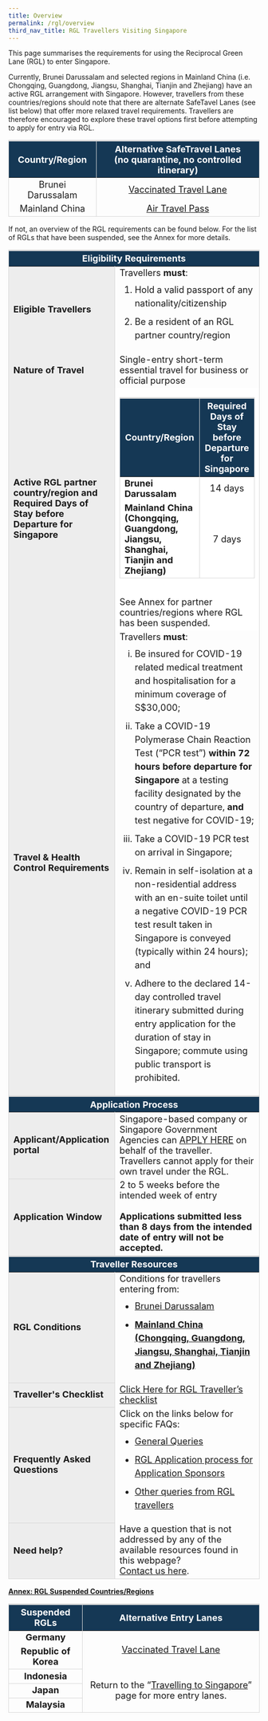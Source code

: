 ```yaml
---
title: Overview
permalink: /rgl/overview
third_nav_title: RGL Travellers Visiting Singapore
---
```

This page summarises the requirements for using the Reciprocal Green Lane (RGL) to enter Singapore.

Currently, Brunei Darussalam and selected regions in Mainland China (i.e. Chongqing, Guangdong, Jiangsu, Shanghai, Tianjin and Zhejiang) have an active RGL arrangement with Singapore. However, travellers from these countries/regions should note that there are alternate SafeTavel Lanes (see list below) that offer more relaxed travel requirements. Travellers are therefore encouraged to explore these travel options first before attempting to apply for entry via RGL.

<table>
<thead>
<tr>
<th style="font-size:18px; border-top:3px solid #D8D8D8; border-left:1px solid #D8D8D8; border-right:1px solid #D8D8D8; background-color:#153855; color:white;text-align:center;"><b>Country/Region</b></th>
<th style="font-size:18px; border-top:3px solid #D8D8D8; border-left:1px solid #D8D8D8; border-right:1px solid #D8D8D8; background-color:#153855; color:white;text-align:center;"><b>Alternative SafeTravel Lanes</b><br> 
(no quarantine, no controlled itinerary)
</th>
</tr>
</thead>
<tbody>
<tr>
<td style="font-size:18px;border-left:1px solid #D8D8D8; border-right:1px solid #D8D8D8;text-align:center;vertical-align:middle;">Brunei Darussalam 
</td>
<td style="font-size:18px;border-left:1px solid #D8D8D8; border-right:1px solid #D8D8D8;text-align:center;vertical-align:middle;"><a href="/vtl/requirements-and-process">Vaccinated Travel Lane</a>
</td>
</tr>
<tr>
<td style="font-size:18px;border-left:1px solid #D8D8D8; border-right:1px solid #D8D8D8;border-bottom:1px solid #D8D8D8;text-align:center;vertical-align:middle;">Mainland China 
</td>
<td style="font-size:18px;border-left:1px solid #D8D8D8; border-right:1px solid #D8D8D8; border-bottom:1px solid #D8D8D8;text-align:center;vertical-align:middle;"><a href="/atp/overview">Air Travel Pass</a>
</td>
</tr>
</tbody>
</table>

If not, an overview of the RGL requirements can be found below. For the list of RGLs that have been suspended, see the Annex for more details.

<table>
<thead>
<tr>
<th colspan="2" style="font-size:18px; border-top:3px solid #D8D8D8; border-left:1px solid #D8D8D8; border-right:1px solid #D8D8D8; background-color:#153855; color:white;text-align:center;"><b>Eligibility Requirements</b></th>
</tr>
</thead>
<tbody>
   <tr>
    <td style="font-size:18px;border-left:1px solid #D8D8D8; border-right:1px solid #D8D8D8; background-color:#EDEDED;"><b>Eligible Travellers</b></td>
    <td style="font-size:18px;border-right:1px solid #D8D8D8;">Travellers <b>must</b>:
	<ol style="margin-top:0px; list-style-type: decimal;">
	<li style="font-size:18px; margin-top:10px; margin-bottom:0px; line-height:1.5;">Hold a valid passport of any nationality/citizenship</li>
	<li style="font-size:18px; margin-top:10px; margin-bottom:0px; line-height:1.5;">Be a resident of an RGL partner country/region</li>
	</ol>
	</td>
 </tr>
   <tr>
    <td style="font-size:18px;border-left:1px solid #D8D8D8; border-right:1px solid #D8D8D8; background-color:#EDEDED;"><b>Nature of Travel</b></td>
    <td style="font-size:18px;border-right:1px solid #D8D8D8; vertical-align:middle;">Single-entry short-term essential travel for business or official purpose</td>
	</tr>
	<tr>
	    <td style="font-size:18px;border-left:1px solid #D8D8D8; border-right:1px solid #D8D8D8; background-color:#EDEDED;"><b>Active RGL partner country/region and Required Days of Stay before Departure for Singapore</b></td>
	<td style="font-size:18px;border-left:1px solid #D8D8D8; border-right:1px solid #D8D8D8; background-color:#FFFFFF;">	
<table>
<thead>
<tr>
<th style="font-size:18px; border-top:3px solid #D8D8D8; border-left:1px solid #D8D8D8; border-right:1px solid #D8D8D8; background-color:#153855; color:white;text-align:center;vertical-align:middle;"><b>Country/Region</b></th>
<th style="font-size:18px; border-top:3px solid #D8D8D8; border-left:1px solid #D8D8D8; border-right:1px solid #D8D8D8; background-color:#153855; color:white;text-align:center;vertical-align:middle; margin-bottom:10px;"><b>Required Days of Stay before Departure for Singapore</b>
</th>
</tr>
</thead>
<tbody>
<tr>
<td style="font-size:18px;border-left:1px solid #D8D8D8; border-right:1px solid #D8D8D8; text-align:left;vertical-align:middle;"><b>Brunei Darussalam</b> 
</td>
<td style="font-size:18px;border-left:1px solid #D8D8D8; border-right:1px solid #D8D8D8; text-align:center;vertical-align:middle;">14 days
</td>
</tr>
<tr>
<td style="font-size:18px;border-left:1px solid #D8D8D8; border-right:1px solid #D8D8D8;border-bottom:1px solid #D8D8D8; text-align:left;vertical-align:middle;"><b>Mainland China (Chongqing, Guangdong, Jiangsu, Shanghai, Tianjin and Zhejiang)</b>
</td>
<td style="font-size:18px;border-left:1px solid #D8D8D8; border-right:1px solid #D8D8D8; border-bottom:1px solid #D8D8D8; text-align:center; vertical-align:middle;">7 days
</td>
</tr>
</tbody>
</table><br>
See Annex for partner countries/regions where RGL has been suspended.
</td>
 </tr>
  <tr>
    <td style="font-size:18px;border-left:1px solid #D8D8D8; border-right:1px solid #D8D8D8; background-color:#EDEDED;"><b>Travel & Health Control Requirements</b></td>
    <td style="font-size:18px;border-right:1px solid #D8D8D8;">Travellers <b>must</b>:
	<ol style="margin-top:0px; list-style-type: lower-roman;">
	<li style="font-size:18px; margin-top:10px; margin-bottom:0px; line-height:1.5;">Be insured for COVID-19 related medical treatment and hospitalisation for a minimum coverage of S$30,000;</li>
	<li style="font-size:18px; margin-top:10px; margin-bottom:0px; line-height:1.5;">Take a COVID-19 Polymerase Chain Reaction Test (“PCR test”) <b>within 72 hours before departure for Singapore</b> at a testing facility designated by the country of departure, <b>and</b> test negative for COVID-19;</li>
		<li style="font-size:18px; margin-top:10px; margin-bottom:0px; line-height:1.5;">Take a COVID-19 PCR test on arrival in Singapore;</li>
			<li style="font-size:18px; margin-top:10px; margin-bottom:0px; line-height:1.5;">Remain in self-isolation at a non-residential address with an en-suite toilet until a negative COVID-19 PCR test result taken in Singapore is conveyed (typically within 24 hours); and</li>
				<li style="font-size:18px; margin-top:10px; margin-bottom:0px; line-height:1.5;">Adhere to the declared 14-day controlled travel itinerary submitted during entry application for the duration of stay in Singapore; commute using public transport is prohibited.</li>
	</ol>
	</td>
 </tr>
	</tbody>
<thead>
<tr>
<th colspan="2" style="font-size:18px;border-top:3px solid #D8D8D8; border-left:1px solid #D8D8D8; border-right:1px solid #D8D8D8; background-color:#153855; color:white; text-align:center;"><b>Application Process</b></th>
</tr>
</thead>
<tbody>
<tr>
<td style="font-size:18px;border-left:1px solid #D8D8D8;border-bottom:1px solid #D8D8D8; border-right:1px solid #D8D8D8; background-color:#EDEDED;"><b>Applicant/Application portal</b></td>
<td style="font-size:18px;border-right:1px solid #D8D8D8; vertical-align:middle;">Singapore-based company or Singapore Government Agencies can <a href="https://go.gov.sg/vtl-portal" target="_blank">APPLY HERE</a> on behalf of the traveller. Travellers cannot apply for their own travel under the RGL.</td>
</tr>
<tr>
<td style="font-size:18px;border-left:1px solid #D8D8D8;border-bottom:1px solid #D8D8D8; border-right:1px solid #D8D8D8; background-color:#EDEDED;"><b>Application Window</b></td>
<td style="font-size:18px;border-right:1px solid #D8D8D8; vertical-align:middle;">2 to 5 weeks before the intended week of entry<br><br>
<b>Applications submitted less than 8 days from the intended date of entry will not be accepted.</b>
</td>
</tr>
</tbody>
<thead>
<tr>
<th colspan="2" style="font-size:18px;border-top:3px solid #D8D8D8; border-left:1px solid #D8D8D8; border-right:1px solid #D8D8D8; background-color:#153855; color:white; text-align:center;"><b>Traveller Resources</b></th>
</tr>
</thead>
<tbody>
	<tr>
<td style="font-size:18px;border-left:1px solid #D8D8D8;border-bottom:1px solid #D8D8D8; border-right:1px solid #D8D8D8; background-color:#EDEDED;"><b>RGL Conditions</b></td>
<td style="font-size:18px;border-right:1px solid #D8D8D8;">Conditions for travellers entering from:
<ol style="margin-top:0px; list-style-type: disc;">
<li style="font-size:18px; margin-top:10px; margin-bottom:0px; line-height:1.5;"><a href="/brunei/rgl/terms-and-conditions" target="_blank">Brunei Darussalam</a></li>
<li style="font-size:18px; margin-top:10px; margin-bottom:0px; line-height:1.5;"><a href="/china/rgl/terms-and-conditions" target="_blank"><b>Mainland China (Chongqing, Guangdong, Jiangsu, Shanghai, Tianjin and Zhejiang)</a></li> 
</ol>
 </td>
</tr>
		<tr>
<td style="font-size:18px;border-left:1px solid #D8D8D8;border-bottom:1px solid #D8D8D8; border-right:1px solid #D8D8D8; background-color:#EDEDED;"><b>Traveller's Checklist</b></td>
<td style="font-size:18px;border-right:1px solid #D8D8D8;"><a href="/rgl/travel-checklist" target="_blank">Click Here for RGL Traveller’s checklist</a></td>
</tr>
<tr>
<td style="font-size:18px;border-left:1px solid #D8D8D8;border-bottom:1px solid #D8D8D8; border-right:1px solid #D8D8D8; background-color:#EDEDED;"><b>Frequently Asked Questions</b></td>
<td style="font-size:18px;border-right:1px solid #D8D8D8;">Click on the links below for specific FAQs:
<ul style="margin-top:0px; list-style-type: disc;">
<li style="font-size:18px; margin-top:10px; margin-bottom:0px; line-height:1.5;"><a href="/rgl/faq#General">General Queries</a></li>
<li style="font-size:18px; margin-top:10px; margin-bottom:0px; line-height:1.5;"><a href="/rgl/faq#Applicationprocess">RGL Application process for Application Sponsors</a></li>
<li style="font-size:18px; margin-top:10px; margin-bottom:0px; line-height:1.5;"><a href="/rgl/faq">Other queries from RGL travellers</a></li>
</ul>
 </td>
</tr>
<tr>
<td style="font-size:18px;border-left:1px solid #D8D8D8;border-bottom:1px solid #D8D8D8; border-right:1px solid #D8D8D8; background-color:#EDEDED;"><b>Need help?</b></td>
<td style="font-size:18px;border-right:1px solid #D8D8D8; border-bottom:1px solid #D8D8D8;">Have a question that is not addressed by any of the available resources found in this webpage?<br/><a href="https://go.gov.sg/sto-enquiry">Contact us here</a>.
 </td>
</tr>
</tbody>
</table>

<u><b>Annex: RGL Suspended Countries/Regions</b></u>
<table>
<thead>
<tr>
<th style="font-size:18px; border-top:3px solid #D8D8D8; border-left:1px solid #D8D8D8; border-right:1px solid #D8D8D8; background-color:#153855; color:white;text-align:center;"><b>Suspended RGLs</b></th>
<th style="font-size:18px; border-top:3px solid #D8D8D8; border-left:1px solid #D8D8D8; border-right:1px solid #D8D8D8; background-color:#153855; color:white;text-align:center;"><b>Alternative Entry Lanes</b>
</th>
</tr>
</thead>
<tbody>
<tr>
<td style="font-size:18px;border-left:1px solid #D8D8D8; border-right:1px solid #D8D8D8;text-align:center;vertical-align:middle;"><b>Germany</b>
</td>
<td rowspan="2" style="font-size:18px;border-left:1px solid #D8D8D8; border-right:1px solid #D8D8D8;text-align:center;vertical-align:middle;"><a href="">Vaccinated Travel Lane</a>
</td>
</tr>
<tr>
<td style="font-size:18px;border-left:1px solid #D8D8D8; border-right:1px solid #D8D8D8;border-bottom:1px solid #D8D8D8;text-align:center;vertical-align:middle;"><b>Republic of Korea</b>
</td>
</tr>
<tr>
<td style="font-size:18px;border-left:1px solid #D8D8D8; border-right:1px solid #D8D8D8;border-bottom:1px solid #D8D8D8;text-align:center;vertical-align:middle;"><b>Indonesia</b></td>
<td rowspan="3" style="font-size:18px;border-left:1px solid #D8D8D8; border-right:1px solid #D8D8D8;border-bottom:1px solid #D8D8D8;text-align:center;vertical-align:middle;">Return to the “<a href="/arriving/overview">Travelling to Singapore</a>” page for more entry lanes.</td>
</tr>
<tr>
<td style="font-size:18px;border-left:1px solid #D8D8D8; border-right:1px solid #D8D8D8;border-bottom:1px solid #D8D8D8;text-align:center;vertical-align:middle;"><b>Japan</b></td>
</tr>
<tr>
<td style="font-size:18px;border-left:1px solid #D8D8D8; border-right:1px solid #D8D8D8;border-bottom:1px solid #D8D8D8;text-align:center;vertical-align:middle;"><b>Malaysia</b></td>
</tr>
</tbody>
</table>
